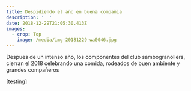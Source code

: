 ```yaml
---
title: Despidiendo el año en buena compañia
description: '  '
date: 2018-12-29T21:05:30.413Z
images:
  - crop: Top
    image: /media/img-20181229-wa0046.jpg
---
```

Despues de un intenso año, los componentes del club sambogranollers, cierran el  2018 celebrando una comida, rodeados de buen ambiente y grandes compañeros



\[testing]
